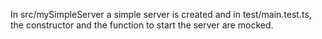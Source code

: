 In src/mySimpleServer a simple server is created and in test/main.test.ts, the constructor and the function to start the server are mocked.